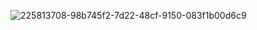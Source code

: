 
![225813708-98b745f2-7d22-48cf-9150-083f1b00d6c9](https://github.com/user-attachments/assets/388b1223-efa5-4f00-b3e5-985fd3cb1631)
